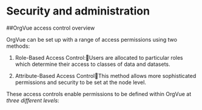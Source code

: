 # Security and administration

##OrgVue access control overview

OrgVue can be set up with a range of access permissions using two methods:

1. Role-Based Access Control:Users are allocated to particular roles which determine their access to classes of data and datasets.

2. Attribute-Based Access ControlThis method allows more sophisticated permissions and security to be set at the node level.

These access controls enable permissions to be defined within OrgVue at *three different levels*:

